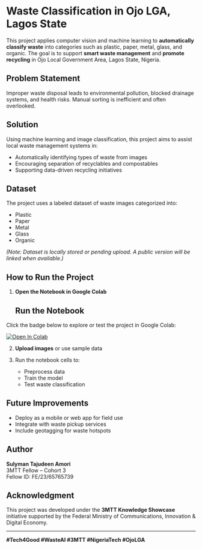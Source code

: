 # Waste Classification in Ojo LGA, Lagos State

This project applies computer vision and machine learning to **automatically classify waste** into categories such as plastic, paper, metal, glass, and organic. The goal is to support **smart waste management** and **promote recycling** in Ojo Local Government Area, Lagos State, Nigeria.

## Problem Statement

Improper waste disposal leads to environmental pollution, blocked drainage systems, and health risks. Manual sorting is inefficient and often overlooked.

## Solution

Using machine learning and image classification, this project aims to assist local waste management systems in:

- Automatically identifying types of waste from images
- Encouraging separation of recyclables and compostables
- Supporting data-driven recycling initiatives

## Dataset

The project uses a labeled dataset of waste images categorized into:

- Plastic
- Paper
- Metal
- Glass
- Organic

*(Note: Dataset is locally stored or pending upload. A public version will be linked when available.)*

## How to Run the Project

1. **Open the Notebook in Google Colab**  
   ## Run the Notebook

Click the badge below to explore or test the project in Google Colab:

[![Open In Colab](https://colab.research.google.com/assets/colab-badge.svg)](https://colab.research.google.com/github/Dhamylare-lab/Waste-Classification-in-Ojo-LGA-Lagos-State-/blob/main/waste_classification_intro.ipynb)

2. **Upload images** or use sample data

3. Run the notebook cells to:
   - Preprocess data
   - Train the model
   - Test waste classification

## Future Improvements

- Deploy as a mobile or web app for field use
- Integrate with waste pickup services
- Include geotagging for waste hotspots

## Author

**Sulyman Tajudeen Amori**  
3MTT Fellow – Cohort 3  
Fellow ID: FE/23/65765739

## Acknowledgment

This project was developed under the **3MTT Knowledge Showcase** initiative supported by the Federal Ministry of Communications, Innovation & Digital Economy.

---

**#Tech4Good #WasteAI #3MTT #NigeriaTech #OjoLGA**
